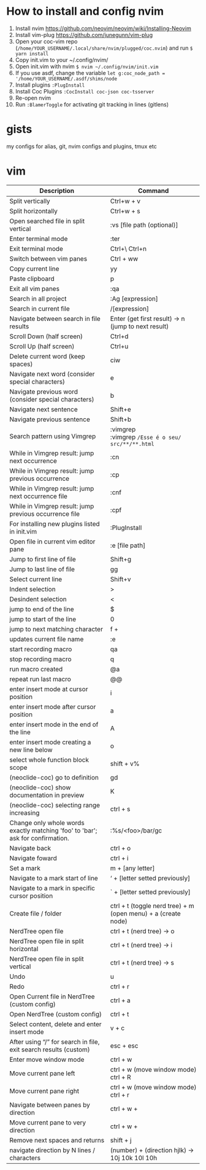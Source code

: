 # How to install and config nvim

01. Install nvim https://github.com/neovim/neovim/wiki/Installing-Neovim
00. Install vim-plug https://github.com/junegunn/vim-plug
1. Open your coc-vim repo (`/home/YOUR_USERNAME/.local/share/nvim/plugged/coc.nvim`) and run `$ yarn install` 
2. Copy init.vim to your ~/.config/nvim/
3. Open init.vim with nvim `$ nvim ~/.config/nvim/init.vim` 
4. If you use asdf, change the variable `let g:coc_node_path = '/home/YOUR_USERNAME/.asdf/shims/node`
5. Install plugins `:PlugInstall`
6. Install Coc Plugins `:CocInstall coc-json coc-tsserver`
7. Re-open nvim
8. Run `:BlamerToggle` for activating git tracking in lines (gitlens)


# gists
my configs for alias, git, nvim configs and plugins, tmux etc

# vim

| Description | Command |
| --- | --- |
| Split vertically | Ctrl+w  + v |
| Split horizontally | Ctrl+w  + s |
| Open searched file in split vertical | :vs [file path (optional)] |
| Enter terminal mode  | :ter |
| Exit terminal mode  | Ctrl+\ Ctrl+n |
| Switch between vim panes | Ctrl + ww |
| Copy current line | yy |
| Paste clipboard | p |
| Exit all vim panes  | :qa |
| Search in all project | :Ag [expression] |
| Search in current file | /[expression] |
| Navigate between search in file results | Enter (get first result) → n (jump to next result) |
| Scroll Down (half screen) | Ctrl+d |
| Scroll Up (half screen) | Ctrl+u |
| Delete current word (keep spaces) | ciw |
| Navigate next word (consider special characters) | e |
| Navigate previous word (consider special characters) | b |
| Navigate next sentence | Shift+e |
| Navigate previous sentence  | Shift+b |
| Search pattern using Vimgrep | :vimgrep <expression> <path> <br/> :vimgrep `/Esse é o seu/ src/**/**.html` |
| While in Vimgrep result:  jump next occurrence | :cn |
| While in Vimgrep result:  jump previous occurrence | :cp |
| While in Vimgrep result:  jump next occurrence file | :cnf |
| While in Vimgrep result:  jump previous occurrence file | :cpf |
| For installing new plugins listed in init.vim | :PlugInstall  |
| Open file in current vim editor pane | :e [file path] |
| Jump to first line of file | Shift+g |
| Jump to last line of file | gg |
| Select current line | Shift+v |
| Indent selection | >  |
| Desindent selection | < |
| jump to end of the line | $ |
| jump to start of the line | 0 |
| jump to next matching character | f + <character> |
| updates current file name | :e |
| start recording macro | qa |
| stop recording macro | q |
| run macro created | @a |
| repeat run last macro  | @@ |
| enter insert mode at cursor position | i |
| enter insert mode after cursor position | a |
| enter insert mode in the end of the line  | A |
| enter insert mode creating a new line below | o |
| select whole function block scope  | shift + v% |
| (neoclide-coc) go to definition | gd |
| (neoclide-coc) show documentation in preview  | K |
| (neoclide-coc) selecting range increasing | ctrl + s |
| Change only whole words exactly matching 'foo' to 'bar'; ask for confirmation. | :%s/\<foo\>/bar/gc |
| Navigate back | ctrl + o |
| Navigate foward | ctrl + i |
| Set a mark | m + [any letter] |
| Navigate to a mark start of line | ‘ + [letter setted previously] |
| Navigate to a mark in specific cursor position | ` + [letter setted previously] |
| Create file / folder | ctrl + t (toggle nerd tree) + m (open menu) + a (create node) |
| NerdTree open file | ctrl + t (nerd tree) → o |
| NerdTree open file in split horizontal | ctrl + t (nerd tree) → i |
| NerdTree open file in split vertical | ctrl + t (nerd tree) → s |
| Undo | u |
| Redo | ctrl + r |
| Open Current file in NerdTree (custom config) | ctrl + a |
| Open NerdTree (custom config) | ctrl + t |
| Select content, delete and enter insert mode | v + c |
| After using “/<pattern>” for search in file, exit search results (custom) | esc + esc |
| Enter move window mode  | ctrl + w |
| Move current pane left | ctrl + w (move window mode) ctrl + R |
| Move current pane right | ctrl + w (move window mode) ctrl + r |
| Navigate between panes by direction  | ctrl + w + <hjkl> |
| Move current pane to very direction | ctrl + w + <HJKL> |
| Remove next spaces and returns | shift + j |
| navigate direction by N lines / characters | (number) + (direction hjlk) → 10j 10k 10l 10h |
